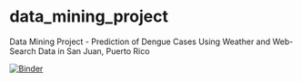 # data_mining_project
Data Mining Project - Prediction of Dengue Cases Using Weather and Web-Search Data in San Juan, Puerto Rico

[![Binder](https://mybinder.org/badge_logo.svg)](https://mybinder.org/v2/gh/Joglas/data_mining_project/master?filepath=data_analysis_dengue_forecast.ipynb)
